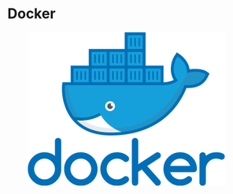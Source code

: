 # Docker

<figure><img src="../.gitbook/assets/docker-logo.png" alt=""><figcaption></figcaption></figure>
